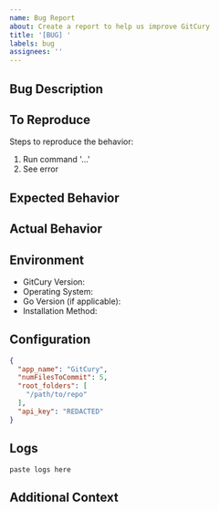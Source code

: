 ```yaml
---
name: Bug Report
about: Create a report to help us improve GitCury
title: '[BUG] '
labels: bug
assignees: ''
---
```


## Bug Description
<!-- A clear and concise description of what the bug is -->

## To Reproduce
Steps to reproduce the behavior:
1. Run command '...'
2. See error

## Expected Behavior
<!-- A clear and concise description of what you expected to happen -->

## Actual Behavior
<!-- What actually happened -->

## Environment
- GitCury Version: <!-- e.g. v1.2.3 -->
- Operating System: <!-- e.g. Ubuntu 22.04, Windows 11, macOS 14.0 -->
- Go Version (if applicable): <!-- e.g. 1.22.0 -->
- Installation Method: <!-- e.g. Homebrew, Scoop, Direct download, Docker -->

## Configuration
<!-- Please share your config.json with sensitive information redacted -->
```json
{
  "app_name": "GitCury",
  "numFilesToCommit": 5,
  "root_folders": [
    "/path/to/repo"
  ],
  "api_key": "REDACTED"
}
```

## Logs
<!-- Include any relevant log output -->
```
paste logs here
```

## Additional Context
<!-- Add any other context about the problem here -->
